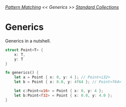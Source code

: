_[Pattern Matching](./pattern-matching.md) << Generics >> [Standard Collections](./standard-collections.md)_

# Generics

Generics in a nutshell.

```rust
struct Point<T> {
    x: T,
    y: T
}

fn generics() {
    let a = Point { x: 0, y: 4 }; // Point<i32> 
    let b = Point { x: 0.0, y: 4f64 }; // Point<f64>

    let c:Point<u16> = Point { x: 0, y: 4 }; 
    let b:Point<f32> = Point { x: 0.0, y: 4.0 }; 
}
```
